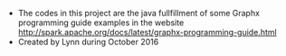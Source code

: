 
* The codes in this project are the java fullfillment of some Graphx programming guide examples in the website http://spark.apache.org/docs/latest/graphx-programming-guide.html   
* Created by Lynn during October 2016
